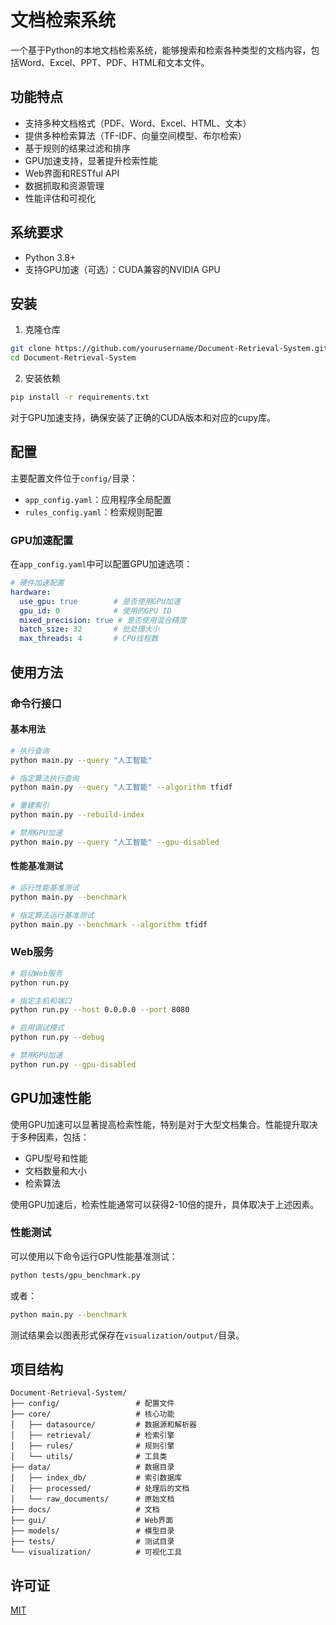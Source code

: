 # 文档检索系统

一个基于Python的本地文档检索系统，能够搜索和检索各种类型的文档内容，包括Word、Excel、PPT、PDF、HTML和文本文件。

## 功能特点

- 支持多种文档格式（PDF、Word、Excel、HTML、文本）
- 提供多种检索算法（TF-IDF、向量空间模型、布尔检索）
- 基于规则的结果过滤和排序
- GPU加速支持，显著提升检索性能
- Web界面和RESTful API
- 数据抓取和资源管理
- 性能评估和可视化

## 系统要求

- Python 3.8+
- 支持GPU加速（可选）：CUDA兼容的NVIDIA GPU

## 安装

1. 克隆仓库

```bash
git clone https://github.com/yourusername/Document-Retrieval-System.git
cd Document-Retrieval-System
```

2. 安装依赖

```bash
pip install -r requirements.txt
```

对于GPU加速支持，确保安装了正确的CUDA版本和对应的cupy库。

## 配置

主要配置文件位于`config/`目录：

- `app_config.yaml`：应用程序全局配置
- `rules_config.yaml`：检索规则配置

### GPU加速配置

在`app_config.yaml`中可以配置GPU加速选项：

```yaml
# 硬件加速配置
hardware:
  use_gpu: true        # 是否使用GPU加速
  gpu_id: 0            # 使用的GPU ID
  mixed_precision: true # 是否使用混合精度
  batch_size: 32       # 批处理大小
  max_threads: 4       # CPU线程数
```

## 使用方法

### 命令行接口

#### 基本用法

```bash
# 执行查询
python main.py --query "人工智能"

# 指定算法执行查询
python main.py --query "人工智能" --algorithm tfidf

# 重建索引
python main.py --rebuild-index

# 禁用GPU加速
python main.py --query "人工智能" --gpu-disabled
```

#### 性能基准测试

```bash
# 运行性能基准测试
python main.py --benchmark

# 指定算法运行基准测试
python main.py --benchmark --algorithm tfidf
```

### Web服务

```bash
# 启动Web服务
python run.py

# 指定主机和端口
python run.py --host 0.0.0.0 --port 8080

# 启用调试模式
python run.py --debug

# 禁用GPU加速
python run.py --gpu-disabled
```

## GPU加速性能

使用GPU加速可以显著提高检索性能，特别是对于大型文档集合。性能提升取决于多种因素，包括：

- GPU型号和性能
- 文档数量和大小
- 检索算法

使用GPU加速后，检索性能通常可以获得2-10倍的提升，具体取决于上述因素。

### 性能测试

可以使用以下命令运行GPU性能基准测试：

```bash
python tests/gpu_benchmark.py
```

或者：

```bash
python main.py --benchmark
```

测试结果会以图表形式保存在`visualization/output/`目录。

## 项目结构

```
Document-Retrieval-System/
├── config/                 # 配置文件
├── core/                   # 核心功能
│   ├── datasource/         # 数据源和解析器
│   ├── retrieval/          # 检索引擎
│   ├── rules/              # 规则引擎
│   └── utils/              # 工具类
├── data/                   # 数据目录
│   ├── index_db/           # 索引数据库
│   ├── processed/          # 处理后的文档
│   └── raw_documents/      # 原始文档
├── docs/                   # 文档
├── gui/                    # Web界面
├── models/                 # 模型目录
├── tests/                  # 测试目录
└── visualization/          # 可视化工具
```

## 许可证

[MIT](LICENSE)